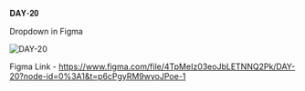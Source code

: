 𝐃𝐀𝐘-𝟐𝟎

Dropdown in Figma

![DAY-20](https://user-images.githubusercontent.com/85480387/208171246-fe71d2e3-e9e8-451d-a006-9d041dc65ee0.jpg)

Figma Link - https://www.figma.com/file/4TpMeIz03eoJbLETNNQ2Pk/DAY-20?node-id=0%3A1&t=p6cPgyRM9wyoJPoe-1

